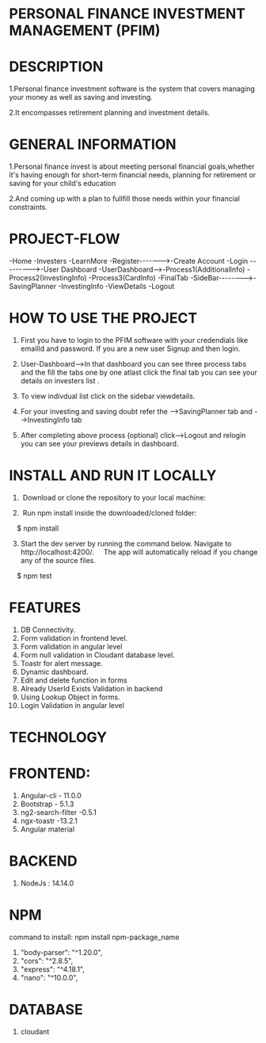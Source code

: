# PERSONAL FINANCE INVESTMENT MANAGEMENT (PFIM)

# DESCRIPTION
 
 1.Personal finance investment software is the system that covers managing your money as well as saving and investing.
 
 2.It encompasses retirement planning and investment details.

 # GENERAL INFORMATION

 1.Personal finance invest is about meeting personal financial goals,whether it's having enough for short-term financial needs, planning for retirement or saving for your child's education

 2.And coming up with a plan to fullfill those needs within your financial constraints.

 # PROJECT-FLOW

 -Home
 -Investers
 -LearnMore
 -Register------->-Create Account
 -Login --------->-User Dashboard
 -UserDashboard-->-Process1(AdditionalInfo)
                  -Process2(InvestingInfo)
                  -Process3(CardInfo)
                  -FinalTab
  -SideBar-------->-SavingPlanner
                   -InvestingInfo
                   -ViewDetails
                   -Logout

 # HOW TO USE THE PROJECT

1. First you have to login to the PFIM software with your credendials like emailId and password. If you are a new user Signup and then login.

2. User-Dashboard-->In that dashboard you can see three process tabs and the fill the tabs one by one atlast click the final tab you can see your details on investers list .
 
3. To view indivdual list click on the sidebar viewdetails.

4. For your investing and saving doubt refer the -->SavingPlanner tab and
                                                 -->InvestingInfo tab

5. After completing above process (optional) click-->Logout and relogin you can see your previews details in dashboard.  

# INSTALL AND RUN IT LOCALLY

1.  Download or clone the repository to your local machine:

<!--     $ git clone https://github.com/LivinRinoshiya/courier-parcel.git -->

2.  Run npm install inside the downloaded/cloned folder:

    $ npm install

3. Start the dev server by running the command below. Navigate to http://localhost:4200/.
    The app will automatically reload if you change any of the source files.

    $ npm test

# FEATURES

1. DB Connectivity.
2. Form validation in frontend level.
3. Form validation in angular level
4. Form null validation in Cloudant database level.
5. Toastr for alert message.
6. Dynamic dashboard.
7. Edit and delete function in forms
8. Already UserId Exists Validation in backend
9. Using Lookup Object in forms.
10. Login Validation in angular level

# TECHNOLOGY

# FRONTEND:

1. Angular-cli - 11.0.0
2. Bootstrap - 5.1.3
3. ng2-search-filter -0.5.1
4. ngx-toastr -13.2.1
5. Angular material

# BACKEND

1. NodeJs : 14.14.0

# NPM

command to install: npm install npm-package_name

1. "body-parser": "^1.20.0",
2. "cors": "^2.8.5",
3. "express": "^4.18.1",
4. "nano": "^10.0.0",

# DATABASE

1. cloudant



